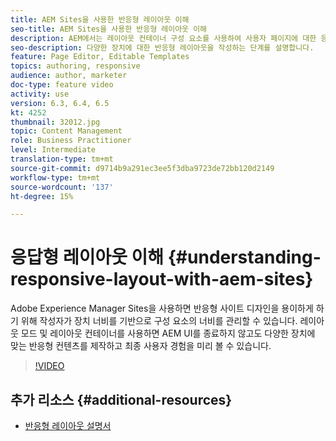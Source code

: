 ```yaml
---
title: AEM Sites을 사용한 반응형 레이아웃 이해
seo-title: AEM Sites을 사용한 반응형 레이아웃 이해
description: AEM에서는 레이아웃 컨테이너 구성 요소를 사용하여 사용자 페이지에 대한 응답형 레이아웃을 보유할 수 있습니다. 콘텐츠 제작자는 반응형 레이아웃을 사용하여 다양한 장치에 맞는 반응형 콘텐츠를 제작하고 AEM 내에서 최종 사용자 경험을 미리 볼 수 있습니다.
seo-description: 다양한 장치에 대한 반응형 레이아웃을 작성하는 단계를 설명합니다.
feature: Page Editor, Editable Templates
topics: authoring, responsive
audience: author, marketer
doc-type: feature video
activity: use
version: 6.3, 6.4, 6.5
kt: 4252
thumbnail: 32012.jpg
topic: Content Management
role: Business Practitioner
level: Intermediate
translation-type: tm+mt
source-git-commit: d9714b9a291ec3ee5f3dba9723de72bb120d2149
workflow-type: tm+mt
source-wordcount: '137'
ht-degree: 15%

---
```



# 응답형 레이아웃 이해 {#understanding-responsive-layout-with-aem-sites}

Adobe Experience Manager Sites을 사용하면 반응형 사이트 디자인을 용이하게 하기 위해 작성자가 장치 너비를 기반으로 구성 요소의 너비를 관리할 수 있습니다. 레이아웃 모드 및 레이아웃 컨테이너를 사용하면 AEM UI를 종료하지 않고도 다양한 장치에 맞는 반응형 컨텐츠를 제작하고 최종 사용자 경험을 미리 볼 수 있습니다.

>[!VIDEO](https://video.tv.adobe.com/v/32012?quality=12&learn=on)

## 추가 리소스 {#additional-resources}

* [반응형 레이아웃 설명서](https://docs.adobe.com/content/help/en/experience-manager-65/authoring/siteandpage/responsive-layout.html)
